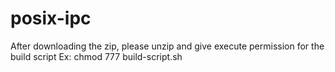 # posix-ipc
After downloading the zip, please unzip and give execute permission for the build script
Ex: chmod 777 build-script.sh
